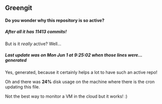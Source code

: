 ## Greengit

#### Do you wonder why this repository is so active?

##### After all it has 11413 commits!

But is it *really* active? Well...

##### Last update was on Mon Jun 1 at 9:25:02 when those lines were... generated

Yes, generated, because it certainly helps a lot to have such an active repo!

Oh and there was **24%** disk usage on the machine
where there is the cron updating this file.

Not the best way to monitor a VM in the cloud but it works! :)
